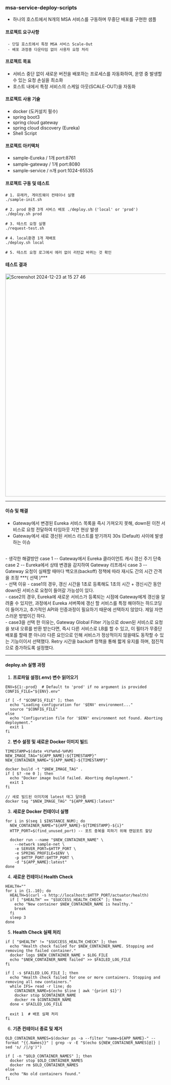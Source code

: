 ### msa-service-deploy-scripts
- 하나의 호스트에서 N개의 MSA 서비스를 구동하며 무중단 배포를 구현한 샘플

#### 프로젝트 요구사항
```
 - 단일 호스트에서 특정 MSA 서비스 Scale-Out
 - 배포 과정중 다운타임 없이 사용자 요청 처리
```

#### 프로젝트 목표
- 서비스 중단 없이 새로운 버전을 배포하는 프로세스를 자동화하여, 운영 중 발생할 수 있는 요청 손실을 최소화
- 호스트 내에서 특정 서비스의 스케일 아웃(SCALE-OUT)을 자동화

#### 프로젝트 사용 기술
 - docker (도커설치 필수)
 - spring boot3
 - spring cloud gateway
 - spring cloud discovery (Eureka)
 - Shell Script

#### 프로젝트 아키텍처
- sample-Eureka  / 1개 port:8761
- sample-gateway / 1개 port:8080
- sample-service / n개 port:1024-65535

#### 프로젝트 구동 및 테스트
```
# 1. 유레카, 게이트웨이 컨테이너 실행
./sample-init.sh

# 2. prod 환경 3개 서비스 배포 ./deploy.sh ('local' or 'prod')
./deploy.sh prod

# 3. 테스트 요청 실행
./request-test.sh

# 4. local환경 1개 재배포
./deploy.sh local

# 5. 테스트 요청 로그에서 에러 없이 리턴값 바뀌는 것 확인
```

#### 테스트 결과
<img width="700" alt="Screenshot 2024-12-23 at 15 27 46" src="https://github.com/user-attachments/assets/0c6d724f-02bd-4225-a903-a75563c18167" />

---

#### 이슈 및 해결
- Gateway에서 변경된 Eureka 서비스 목록을 즉시 가져오지 못해, down된 이전 서비스로 요청 전달하여 타임아웃 지연 현상 발생
- Gateway에서 새로 갱신된 서비스 리스트를 받기까지 30s (Default) 사이에 발생하는 이슈
<br>
- 생각한 해결방안
  case 1 -- Gateway에서 Eureka 클라이언트 캐시 갱신 주기 단축
  case 2 -- Eureka에서 상태 변경을 감지하여 Gateway 리프레시
  case 3 -- Gateway 요청이 실패할 때마다 백오프(backoff) 정책에 따라 재시도 간의 시간 간격을 조정 ***( 선택 )***
<br>
- 선택 이유
  - case1의 경우, 갱신 시간을 1초로 등록해도 1초의 시간 + 갱신시간 동안 down된 서비스로 요청이 들어갈 가능성이 있다.
  <br>
  - case2의 경우, Eureka에 새로운 서비스가 등록되는 시점에 Gateway에게 갱신을 알려줄 수 있지만, 과정에서 Eureka 서버쪽에 갱신 할 서비스를 특정 해야하는 하드코딩이 들어가고, 추가적인 API와 인증과정이 필요하기 때문에 선택하지 않았다. 제일 자연스러운 방법이긴 하다.
  <br>
  - case3을 선택 한 이유는, Gateway Global Filter 기능으로 down된 서비스로 요청을 보내 오류를 반환 받는다면, 즉시 다른 서비스로 LB를 할 수 있고, 이 필터가 무중단 배포를 할때 뿐 아니라 다른 요인으로 인해 서비스가 정상적이지 않을때도 동작할 수 있는 기능이이서 선택했다. 
  Retry 시간을 backoff 정책을 통해 짧게 유지를 하며, 점진적으로 증가하도록 설정했다.

---

#### deploy.sh 실행 과정

1. **프로파일 설정(.env) 변수 읽어오기**
~~~
ENV=${1:-prod}  # Default to 'prod' if no argument is provided
CONFIG_FILE="${ENV}.env"

if [ -f "$CONFIG_FILE" ]; then
  echo "Loading configuration for '$ENV' environment..."
  source "$CONFIG_FILE"
else
  echo "Configuration file for '$ENV' environment not found. Aborting deployment."
  exit 1
fi
~~~

2. **변수 설정 및 새로운 Docker 이미지 빌드**
~~~
TIMESTAMP=$(date +%Y%m%d-%H%M)
NEW_IMAGE_TAG="${APP_NAME}:${TIMESTAMP}"
NEW_CONTAINER_NAME="${APP_NAME}-${TIMESTAMP}"

docker build -t "$NEW_IMAGE_TAG" .
if [ $? -ne 0 ]; then
  echo "Docker image build failed. Aborting deployment."
  exit 1
fi

// 새로 빌드된 이미지에 latest 태그 달아줌
docker tag "$NEW_IMAGE_TAG" "${APP_NAME}:latest"
~~~

3. **새로운 Docker 컨테이너 실행**
~~~
for i in $(seq 1 $INSTANCE_NUM); do
  NEW_CONTAINER_NAME="${APP_NAME}-${TIMESTAMP}-${i}"
  HTTP_PORT=$(find_unused_port) -- 포트 중복을 피하기 위해 랜덤포트 할당

  docker run --name "$NEW_CONTAINER_NAME" \
    --network sample-net \
    -e SERVER_PORT=$HTTP_PORT \
    -e SPRING_PROFILE=$ENV \
    -p $HTTP_PORT:$HTTP_PORT \
    -d "${APP_NAME}:latest"
done
~~~

4. **새로운 컨테이너 Health Check**
~~~
HEALTH=""
for i in {1..10}; do
  HEALTH=$(curl -s http://localhost:$HTTP_PORT/actuator/health)
  if [ "$HEALTH" == "$SUCCESS_HEALTH_CHECK" ]; then
    echo "New container $NEW_CONTAINER_NAME is healthy."
    break
  fi
  sleep 3
done
~~~

5. **Health Check 실패 처리**
~~~
if [ "$HEALTH" != "$SUCCESS_HEALTH_CHECK" ]; then
  echo "Health check failed for $NEW_CONTAINER_NAME. Stopping and removing the failed container."
  docker logs $NEW_CONTAINER_NAME > $LOG_FILE
  echo "$NEW_CONTAINER_NAME failed" >> $FAILED_LOG_FILE
fi

if [ -s $FAILED_LOG_FILE ]; then
  echo "Health check failed for one or more containers. Stopping and removing all new containers."
  while IFS= read -r line; do
    CONTAINER_NAME=$(echo $line | awk '{print $1}')
    docker stop $CONTAINER_NAME
    docker rm $CONTAINER_NAME
  done < $FAILED_LOG_FILE

  exit 1  # 배포 실패 처리
fi
~~~

6. **기존 컨테이너 종료 및 제거**
~~~
OLD_CONTAINER_NAMES=$(docker ps -a --filter "name=${APP_NAME}-" --format "{{.Names}}" | grep -v -E "$(echo ${NEW_CONTAINER_NAMES[@]} | sed 's/ /|/g')")

if [ -n "$OLD_CONTAINER_NAMES" ]; then
  docker stop $OLD_CONTAINER_NAMES
  docker rm $OLD_CONTAINER_NAMES
else
  echo "No old containers found."
fi
~~~

